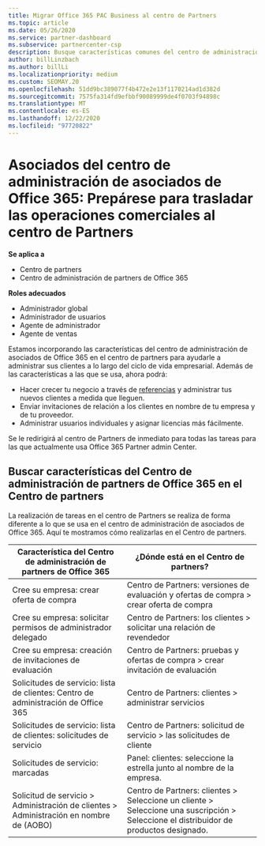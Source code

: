 ```yaml
---
title: Migrar Office 365 PAC Business al centro de Partners
ms.topic: article
ms.date: 05/26/2020
ms.service: partner-dashboard
ms.subservice: partnercenter-csp
description: Busque características comunes del centro de administración de asociados (PAC) de Office 365, como la creación de solicitudes de servicio y de negocio, después de migrar al centro de Partners.
author: billLinzbach
ms.author: billLi
ms.localizationpriority: medium
ms.custom: SEOMAY.20
ms.openlocfilehash: 51dd9bc389077f4b472e2e13f1170214ad1d382d
ms.sourcegitcommit: 7575fa314fd9efbbf90089999de4f0703f94898c
ms.translationtype: MT
ms.contentlocale: es-ES
ms.lasthandoff: 12/22/2020
ms.locfileid: "97720822"
---
```

# <a name="office-365-partner-admin-center-partners---get-ready-to-move-business-operations-to-partner-center"></a>Asociados del centro de administración de asociados de Office 365: Prepárese para trasladar las operaciones comerciales al centro de Partners

**Se aplica a** 

- Centro de partners
- Centro de administración de partners de Office 365

**Roles adecuados**

- Administrador global
- Administrador de usuarios
- Agente de administrador
- Agente de ventas

Estamos incorporando las características del centro de administración de asociados de Office 365 en el centro de partners para ayudarle a administrar sus clientes a lo largo del ciclo de vida empresarial. Además de las características a las que se usa, ahora podrá:

- Hacer crecer tu negocio a través de [referencias](referrals.md) y administrar tus nuevos clientes a medida que lleguen.
- Enviar invitaciones de relación a los clientes en nombre de tu empresa y de tu proveedor.
- Administrar usuarios individuales y asignar licencias más fácilmente.

Se le redirigirá al centro de Partners de inmediato para todas las tareas para las que actualmente usa Office 365 Partner admin Center.

## <a name="find-office-365-partner-admin-center-features-in-partner-center"></a>Buscar características del Centro de administración de partners de Office 365 en el Centro de partners

La realización de tareas en el centro de Partners se realiza de forma diferente a lo que se usa en el centro de administración de asociados de Office 365. Aquí te mostramos cómo realizarlas en el Centro de partners.

| Característica del Centro de administración de partners de Office 365                       | ¿Dónde está en el Centro de partners? | 
|   -----------------------------------------------  | -------------- |
| Cree su empresa: crear oferta de compra | Centro de Partners: versiones de evaluación y ofertas de compra > crear oferta de compra |
| Cree su empresa: solicitar permisos de administrador delegado | Centro de Partners: los clientes > solicitar una relación de revendedor |
| Cree su empresa: creación de invitaciones de evaluación | Centro de Partners: pruebas y ofertas de compra > crear invitación de evaluación |
| Solicitudes de servicio: lista de clientes: Centro de administración de Office 365 | Centro de Partners: clientes > administrar servicios |
| Solicitudes de servicio: lista de clientes: solicitudes de servicio | Centro de Partners: solicitud de servicio > las solicitudes de cliente |
| Solicitudes de servicio: marcadas | Panel: clientes: seleccione la estrella junto al nombre de la empresa. |
| Solicitud de servicio > Administración de clientes > Administración en nombre de (AOBO) | Centro de Partners: clientes > Seleccione un cliente > Seleccione una suscripción > Seleccione el distribuidor de productos designado. |

